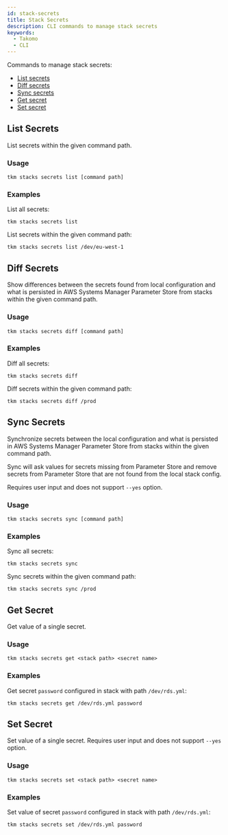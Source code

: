 ```yaml
---
id: stack-secrets
title: Stack Secrets
description: CLI commands to manage stack secrets
keywords:
  - Takomo
  - CLI
---
```


Commands to manage stack secrets:

- [List secrets](#list-secrets)
- [Diff secrets](#diff-secrets)
- [Sync secrets](#sync-secrets)
- [Get secret](#get-secret)
- [Set secret](#set-secret)

## List Secrets

List secrets within the given command path.

### Usage

```
tkm stacks secrets list [command path]
```

### Examples

List all secrets:

```
tkm stacks secrets list
```

List secrets within the given command path:

```
tkm stacks secrets list /dev/eu-west-1
```

## Diff Secrets

Show differences between the secrets found from local configuration and what is persisted in
AWS Systems Manager Parameter Store from stacks within the given command path.

### Usage

```
tkm stacks secrets diff [command path]
```

### Examples

Diff all secrets:

```
tkm stacks secrets diff
```

Diff secrets within the given command path:

```
tkm stacks secrets diff /prod
```

## Sync Secrets

Synchronize secrets between the local configuration and what is persisted in
AWS Systems Manager Parameter Store from stacks within the given command path.

Sync will ask values for secrets missing from Parameter Store and remove secrets
from Parameter Store that are not found from the local stack config.

Requires user input and does not support `--yes` option.

### Usage

```
tkm stacks secrets sync [command path]
```

### Examples

Sync all secrets:

```
tkm stacks secrets sync
```

Sync secrets within the given command path:

```
tkm stacks secrets sync /prod
```

## Get Secret

Get value of a single secret.

### Usage

```
tkm stacks secrets get <stack path> <secret name>
```

### Examples

Get secret `password` configured in stack with path `/dev/rds.yml`:

```
tkm stacks secrets get /dev/rds.yml password
```

## Set Secret

Set value of a single secret. Requires user input and does not support `--yes` option.

### Usage

```
tkm stacks secrets set <stack path> <secret name>
```

### Examples

Set value of secret `password` configured in stack with path `/dev/rds.yml`:

```
tkm stacks secrets set /dev/rds.yml password
```
